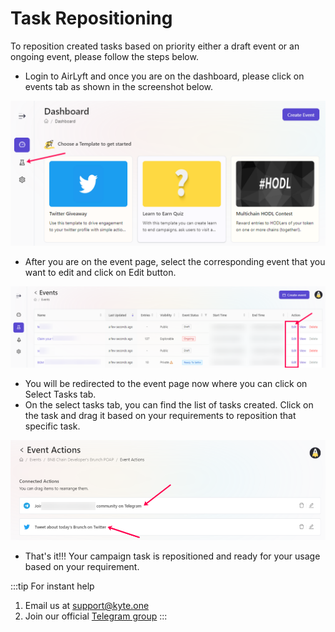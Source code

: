 # Task Repositioning

To reposition created tasks based on priority either a draft event or an ongoing event, please follow the steps below.

- Login to AirLyft and once you are on the dashboard, please click on events tab as shown in the screenshot below.

![Participant View](../images/participationview.png)

- After you are on the event page, select the corresponding event that you want to edit and click on Edit button. 

![Edit Event](../images/editevent.png)

- You will be redirected to the event page now where you can click on Select Tasks tab. 
- On the select tasks tab, you can find the list of tasks created. Click on the task and drag it based on your requirements to reposition that specific task. 

![Reposition](../images/AirLyftReposition.png)

- That's it!!! Your campaign task is repositioned and ready for your usage based on your requirement.

:::tip For instant help
1. Email us at support@kyte.one
2. Join our official [Telegram group](https://t.me/kyteone)
:::